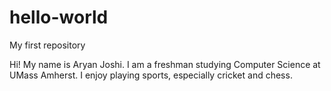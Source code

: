 # hello-world
My first repository

Hi! My name is Aryan Joshi. I am a freshman studying Computer Science at UMass Amherst. I enjoy playing sports, especially cricket and chess. 
